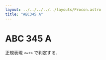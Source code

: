 ```yaml
---
layout: ../../../../../layouts/Procon.astro
title: "ABC345 A"
---
```

# ABC 345 A

正規表現 `<=+>` で判定する.

